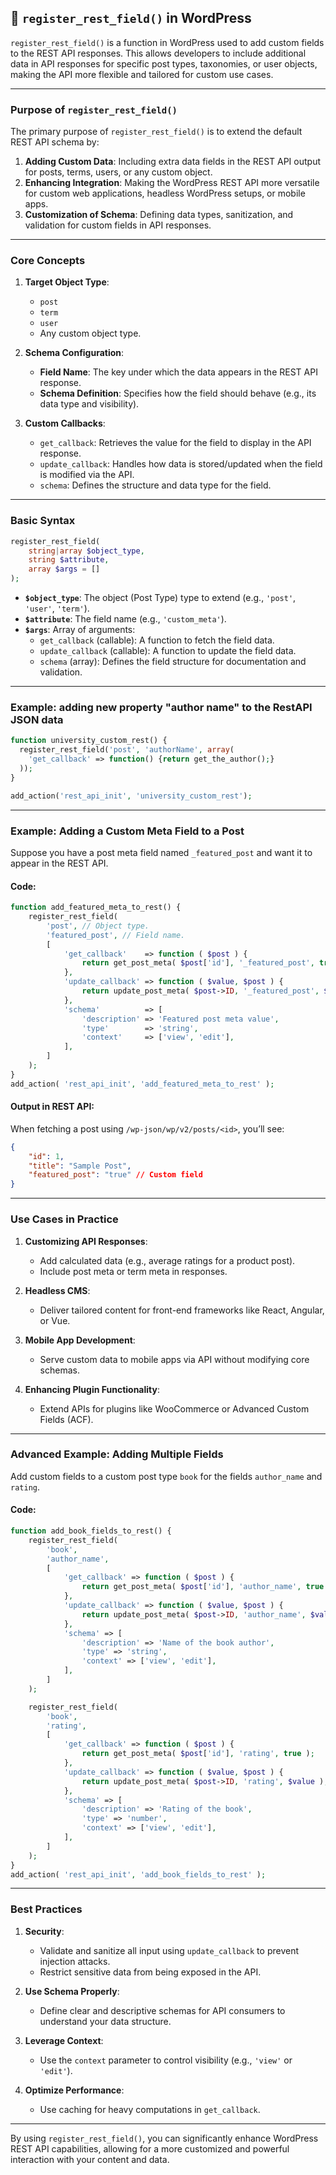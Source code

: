 ## 📌 **`register_rest_field()` in WordPress**

`register_rest_field()` is a function in WordPress used to add custom fields to the REST API responses. This allows developers to include additional data in API responses for specific post types, taxonomies, or user objects, making the API more flexible and tailored for custom use cases.

---

### **Purpose of `register_rest_field()`**

The primary purpose of `register_rest_field()` is to extend the default REST API schema by:

1. **Adding Custom Data**: Including extra data fields in the REST API output for posts, terms, users, or any custom object.
2. **Enhancing Integration**: Making the WordPress REST API more versatile for custom web applications, headless WordPress setups, or mobile apps.
3. **Customization of Schema**: Defining data types, sanitization, and validation for custom fields in API responses.

---

### **Core Concepts**

1. **Target Object Type**:
   - `post`
   - `term`
   - `user`
   - Any custom object type.

2. **Schema Configuration**:
   - **Field Name**: The key under which the data appears in the REST API response.
   - **Schema Definition**: Specifies how the field should behave (e.g., its data type and visibility).

3. **Custom Callbacks**:
   - `get_callback`: Retrieves the value for the field to display in the API response.
   - `update_callback`: Handles how data is stored/updated when the field is modified via the API.
   - `schema`: Defines the structure and data type for the field.

---

### **Basic Syntax**

```php
register_rest_field( 
    string|array $object_type,
    string $attribute,
    array $args = []
);
```

- **`$object_type`**: The object (Post Type) type to extend (e.g., `'post'`, `'user'`, `'term'`).
- **`$attribute`**: The field name (e.g., `'custom_meta'`).
- **`$args`**: Array of arguments:
  - `get_callback` (callable): A function to fetch the field data.
  - `update_callback` (callable): A function to update the field data.
  - `schema` (array): Defines the field structure for documentation and validation.

---

### **Example: adding new property "author name" to the RestAPI JSON data**

```php
function university_custom_rest() {
  register_rest_field('post', 'authorName', array(
    'get_callback' => function() {return get_the_author();}
  ));
}

add_action('rest_api_init', 'university_custom_rest');

```

---

### **Example: Adding a Custom Meta Field to a Post**

Suppose you have a post meta field named `_featured_post` and want it to appear in the REST API.

#### Code:

```php
function add_featured_meta_to_rest() {
    register_rest_field(
        'post', // Object type.
        'featured_post', // Field name.
        [
            'get_callback'    => function ( $post ) {
                return get_post_meta( $post['id'], '_featured_post', true );
            },
            'update_callback' => function ( $value, $post ) {
                return update_post_meta( $post->ID, '_featured_post', $value );
            },
            'schema'          => [
                'description' => 'Featured post meta value',
                'type'        => 'string',
                'context'     => ['view', 'edit'],
            ],
        ]
    );
}
add_action( 'rest_api_init', 'add_featured_meta_to_rest' );
```

#### Output in REST API:

When fetching a post using `/wp-json/wp/v2/posts/<id>`, you’ll see:

```json
{
    "id": 1,
    "title": "Sample Post",
    "featured_post": "true" // Custom field
}
```

---

### **Use Cases in Practice**

1. **Customizing API Responses**:
   - Add calculated data (e.g., average ratings for a product post).
   - Include post meta or term meta in responses.

2. **Headless CMS**:
   - Deliver tailored content for front-end frameworks like React, Angular, or Vue.

3. **Mobile App Development**:
   - Serve custom data to mobile apps via API without modifying core schemas.

4. **Enhancing Plugin Functionality**:
   - Extend APIs for plugins like WooCommerce or Advanced Custom Fields (ACF).

---

### **Advanced Example: Adding Multiple Fields**

Add custom fields to a custom post type `book` for the fields `author_name` and `rating`.

#### Code:

```php
function add_book_fields_to_rest() {
    register_rest_field(
        'book',
        'author_name',
        [
            'get_callback' => function ( $post ) {
                return get_post_meta( $post['id'], 'author_name', true );
            },
            'update_callback' => function ( $value, $post ) {
                return update_post_meta( $post->ID, 'author_name', $value );
            },
            'schema' => [
                'description' => 'Name of the book author',
                'type' => 'string',
                'context' => ['view', 'edit'],
            ],
        ]
    );

    register_rest_field(
        'book',
        'rating',
        [
            'get_callback' => function ( $post ) {
                return get_post_meta( $post['id'], 'rating', true );
            },
            'update_callback' => function ( $value, $post ) {
                return update_post_meta( $post->ID, 'rating', $value );
            },
            'schema' => [
                'description' => 'Rating of the book',
                'type' => 'number',
                'context' => ['view', 'edit'],
            ],
        ]
    );
}
add_action( 'rest_api_init', 'add_book_fields_to_rest' );
```

---

### **Best Practices**

1. **Security**:
   - Validate and sanitize all input using `update_callback` to prevent injection attacks.
   - Restrict sensitive data from being exposed in the API.

2. **Use Schema Properly**:
   - Define clear and descriptive schemas for API consumers to understand your data structure.

3. **Leverage Context**:
   - Use the `context` parameter to control visibility (e.g., `'view'` or `'edit'`).

4. **Optimize Performance**:
   - Use caching for heavy computations in `get_callback`.

---

By using `register_rest_field()`, you can significantly enhance WordPress REST API capabilities, allowing for a more customized and powerful interaction with your content and data.